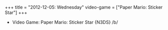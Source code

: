 +++
title = "2012-12-05: Wednesday"
video-game = ["Paper Mario: Sticker Star"]
+++


* Video Game: Paper Mario: Sticker Star {N3DS} /b/